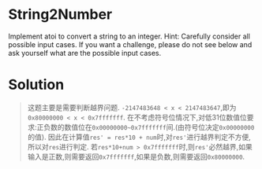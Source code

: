 # String2Number
Implement atoi to convert a string to an integer.
Hint: Carefully consider all possible input cases. If you want a challenge, please do not see below and ask yourself what are the possible input cases.

# Solution
> 这题主要是需要判断越界问题. `-2147483648 < x < 2147483647`,即为`0x80000000 < x < 0x7fffffff`.
在不考虑符号位情况下,对低31位数值位要求:正负数的数值位在`0x00000000~0x7fffffff`间.(由符号位决定`0x00000000`的值).
因此在计算值`res' = res*10 + num`时,对`res'`进行越界判定不方便,所以对`res`进行判定.
若`res*10+num > 0x7fffffff`时,则`res'`必然越界,如果输入是正数,则需要返回`0x7fffffff`,如果是负数,则需要返回`0x80000000`.
